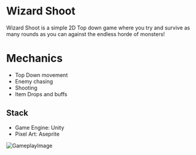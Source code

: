# Wizard Shoot

Wizard Shoot is a simple 2D Top down game where you try and survive as many rounds as you can against the endless horde of monsters!

# Mechanics

- Top Down movement
- Enemy chasing
- Shooting
- Item Drops and buffs

## Stack

- Game Engine: Unity
- Pixel Art: Aseprite

![GameplayImage](https://i.imgur.com/Nsydogg)
